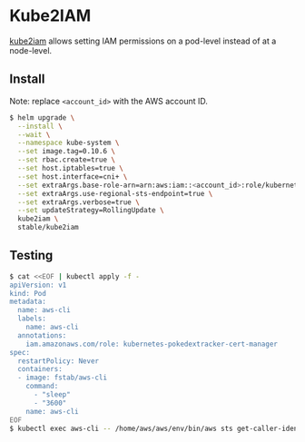 # Kube2IAM

[kube2iam](https://github.com/jtblin/kube2iam) allows setting IAM permissions
on a pod-level instead of at a node-level.

## Install

Note: replace `<account_id>` with the AWS account ID.

```sh
$ helm upgrade \
  --install \
  --wait \
  --namespace kube-system \
  --set image.tag=0.10.6 \
  --set rbac.create=true \
  --set host.iptables=true \
  --set host.interface=cni+ \
  --set extraArgs.base-role-arn=arn:aws:iam::<account_id>:role/kubernetes/pokedextracker/ \
  --set extraArgs.use-regional-sts-endpoint=true \
  --set extraArgs.verbose=true \
  --set updateStrategy=RollingUpdate \
  kube2iam \
  stable/kube2iam
```

## Testing

```sh
$ cat <<EOF | kubectl apply -f -
apiVersion: v1
kind: Pod
metadata:
  name: aws-cli
  labels:
    name: aws-cli
  annotations:
    iam.amazonaws.com/role: kubernetes-pokedextracker-cert-manager
spec:
  restartPolicy: Never
  containers:
  - image: fstab/aws-cli
    command:
      - "sleep"
      - "3600"
    name: aws-cli
EOF
$ kubectl exec aws-cli -- /home/aws/aws/env/bin/aws sts get-caller-identity
```
